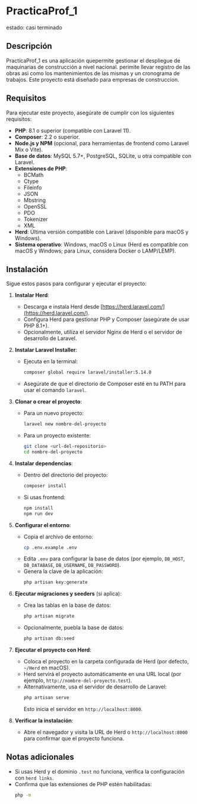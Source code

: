 # PracticaProf_1
estado: casi terminado

## Descripción

PracticaProf_1 es una aplicación quepermite gestionar el despliegue de maquinarias de construcción a nivel nacional. perimite llevar registro de las obras asi como los mantenimientos de las mismas y un cronograma de trabajos. Este proyecto está diseñado para empresas de construccion.

## Requisitos

Para ejecutar este proyecto, asegúrate de cumplir con los siguientes requisitos:

- **PHP**: 8.1 o superior (compatible con Laravel 11).
- **Composer**: 2.2 o superior.
- **Node.js y NPM** (opcional, para herramientas de frontend como Laravel Mix o Vite).
- **Base de datos**: MySQL 5.7+, PostgreSQL, SQLite, u otra compatible con Laravel.
- **Extensiones de PHP**:
  - BCMath
  - Ctype
  - Fileinfo
  - JSON
  - Mbstring
  - OpenSSL
  - PDO
  - Tokenizer
  - XML
- **Herd**: Última versión compatible con Laravel (disponible para macOS y Windows).
- **Sistema operativo**: Windows, macOS o Linux (Herd es compatible con macOS y Windows; para Linux, considera Docker o LAMP/LEMP).

## Instalación

Sigue estos pasos para configurar y ejecutar el proyecto:

1. **Instalar Herd**:
   - Descarga e instala Herd desde [https://herd.laravel.com/](https://herd.laravel.com/).
   - Configura Herd para gestionar PHP y Composer (asegúrate de usar PHP 8.1+).
   - Opcionalmente, utiliza el servidor Nginx de Herd o el servidor de desarrollo de Laravel.

2. **Instalar Laravel Installer**:
   - Ejecuta en la terminal:
     ```bash
     composer global require laravel/installer:5.14.0
     ```
   - Asegúrate de que el directorio de Composer esté en tu PATH para usar el comando `laravel`.

3. **Clonar o crear el proyecto**:
   - Para un nuevo proyecto:
     ```bash
     laravel new nombre-del-proyecto
     ```
   - Para un proyecto existente:
     ```bash
     git clone <url-del-repositorio>
     cd nombre-del-proyecto
     ```

4. **Instalar dependencias**:
   - Dentro del directorio del proyecto:
     ```bash
     composer install
     ```
   - Si usas frontend:
     ```bash
     npm install
     npm run dev
     ```

5. **Configurar el entorno**:
   - Copia el archivo de entorno:
     ```bash
     cp .env.example .env
     ```
   - Edita `.env` para configurar la base de datos (por ejemplo, `DB_HOST`, `DB_DATABASE`, `DB_USERNAME`, `DB_PASSWORD`).
   - Genera la clave de la aplicación:
     ```bash
     php artisan key:generate
     ```

6. **Ejecutar migraciones y seeders** (si aplica):
   - Crea las tablas en la base de datos:
     ```bash
     php artisan migrate
     ```
   - Opcionalmente, puebla la base de datos:
     ```bash
     php artisan db:seed
     ```

7. **Ejecutar el proyecto con Herd**:
   - Coloca el proyecto en la carpeta configurada de Herd (por defecto, `~/Herd` en macOS).
   - Herd servirá el proyecto automáticamente en una URL local (por ejemplo, `http://nombre-del-proyecto.test`).
   - Alternativamente, usa el servidor de desarrollo de Laravel:
     ```bash
     php artisan serve
     ```
     Esto inicia el servidor en `http://localhost:8000`.

8. **Verificar la instalación**:
   - Abre el navegador y visita la URL de Herd o `http://localhost:8000` para confirmar que el proyecto funciona.

## Notas adicionales

- Si usas Herd y el dominio `.test` no funciona, verifica la configuración con `herd links`.
- Confirma que las extensiones de PHP estén habilitadas:
  ```bash
  php -m

